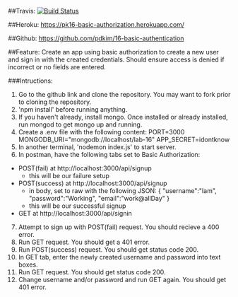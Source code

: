 ##Travis:
[![Build Status](https://travis-ci.com/pdkim/16-basic-authentication.svg?branch=pk16)](https://travis-ci.com/pdkim/16-basic-authentication)

##Heroku:
https://pk16-basic-authorization.herokuapp.com/

##Github:
https://github.com/pdkim/16-basic-authentication

##Feature:
Create an app using basic authorization to create a new user and sign in with the created credentials.  Should ensure access is denied if incorrect or no fields are entered.


###Intructions:
1. Go to the github link and clone the repository. You may want to fork prior to cloning the repository.
2. 'npm install' before running anything.
3. If you haven't already, install mongo. Once installed or already installed, run mongod to get mongo up and running.
4. Create a .env file with the following content: 
PORT=3000 
MONGODB_URI="mongodb://localhost/lab-16"
APP_SECRET=idontknow
5. In another terminal, 'nodemon index.js' to start server.
6. In postman, have the following tabs set to Basic Authorization:
  - POST(fail) at http://localhost:3000/api/signup
      - this will be our failure setup
  - POST(success) at http://localhost:3000/api/signup
      - in body, set to raw with the following JSON:
      {
	      "username":"Iam",
	      "password":"Working",
	      "email":"work@allDay"
      }
      - this will be our successful signup
  - GET at http://localhost:3000/api/signin
7. Attempt to sign up with POST(fail) request.  You should recieve a 400 error.
8. Run GET request.  You should get a 401 error.
9. Run POST(success) request.  You should get status code 200.
10. In GET tab, enter the newly created username and password into text boxes.
11. Run GET request.  You should get status code 200.
12. Change username and/or password and run GET again.  You should get 401 error.